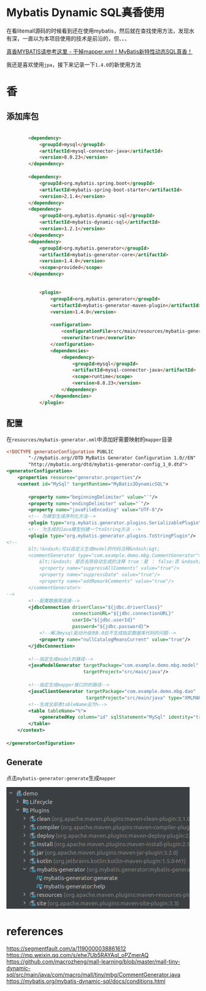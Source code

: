 # Mybatis Dynamic SQL~~真香~~使用

在看litemall源码的时候看到还在使用mybatis，然后就在查找使用方法，发现水有深，一直以为本项目使用的技术是前沿的，但、、、

[真香MYBATIS请参考这里 - 干掉mapper.xml！MyBatis新特性动态SQL真香！](https://segmentfault.com/a/1190000038861612)

我还是喜欢使用`jpa`，接下来记录一下`1.4.0`的新使用方法

# 香

## 添加库包
```html

        <dependency>
            <groupId>mysql</groupId>
            <artifactId>mysql-connector-java</artifactId>
            <version>8.0.23</version>
        </dependency>

        <dependency>
            <groupId>org.mybatis.spring.boot</groupId>
            <artifactId>mybatis-spring-boot-starter</artifactId>
            <version>2.1.4</version>
        </dependency>
        <dependency>
            <groupId>org.mybatis.dynamic-sql</groupId>
            <artifactId>mybatis-dynamic-sql</artifactId>
            <version>1.2.1</version>
        </dependency>
        <dependency>
            <groupId>org.mybatis.generator</groupId>
            <artifactId>mybatis-generator-core</artifactId>
            <version>1.4.0</version>
            <scope>provided</scope>
        </dependency>
```

```html

            <plugin>
                <groupId>org.mybatis.generator</groupId>
                <artifactId>mybatis-generator-maven-plugin</artifactId>
                <version>1.4.0</version>

                <configuration>
                    <configurationFile>src/main/resources/mybatis-generator.xml</configurationFile>
                    <overwrite>true</overwrite>
                </configuration>
                <dependencies>
                    <dependency>
                        <groupId>mysql</groupId>
                        <artifactId>mysql-connector-java</artifactId>
                        <scope>runtime</scope>
                        <version>8.0.23</version>
                    </dependency>
                </dependencies>
            </plugin>
```

## 配置
在`resources/mybatis-generator.xml`中添加好需要映射的`mapper`目录
```xml
<!DOCTYPE generatorConfiguration PUBLIC
        "-//mybatis.org//DTD MyBatis Generator Configuration 1.0//EN"
        "http://mybatis.org/dtd/mybatis-generator-config_1_0.dtd">
<generatorConfiguration>
    <properties resource="generator.properties"/>
    <context id="MySql" targetRuntime="MyBatis3DynamicSQL">

        <property name="beginningDelimiter" value="`"/>
        <property name="endingDelimiter" value="`"/>
        <property name="javaFileEncoding" value="UTF-8"/>
        <!-- 为模型生成序列化方法-->
        <plugin type="org.mybatis.generator.plugins.SerializablePlugin"/>
        <!-- 为生成的Java模型创建一个toString方法 -->
        <plugin type="org.mybatis.generator.plugins.ToStringPlugin"/>
<!--
        &lt;!&ndash;可以自定义生成model的代码注释&ndash;&gt;
        <commentGenerator type="com.example.demo.mbg.CommentGenerator">
            &lt;!&ndash; 是否去除自动生成的注释 true：是 ： false:否 &ndash;&gt;
            <property name="suppressAllComments" value="true"/>
            <property name="suppressDate" value="true"/>
            <property name="addRemarkComments" value="true"/>
        </commentGenerator>
-->
        <!--配置数据库连接-->
        <jdbcConnection driverClass="${jdbc.driverClass}"
                        connectionURL="${jdbc.connectionURL}"
                        userId="${jdbc.userId}"
                        password="${jdbc.password}">
            <!--解决mysql驱动升级到8.0后不生成指定数据库代码的问题-->
            <property name="nullCatalogMeansCurrent" value="true"/>
        </jdbcConnection>

        <!--指定生成model的路径-->
        <javaModelGenerator targetPackage="com.example.demo.mbg.model"
                            targetProject="src/main/java"/>

        <!--指定生成mapper接口的的路径-->
        <javaClientGenerator targetPackage="com.example.demo.mbg.dao"
                             targetProject="src/main/java" type="XMLMAPPER"/>
        <!--生成全部表tableName设为%-->
        <table tableName="%">
            <generatedKey column="id" sqlStatement="MySql" identity="true"/>
        </table>
    </context>

</generatorConfiguration>
```

## Generate

点击`mybatis-generator:generate`生成`mapper`

![](../pics/mybatis-generator-generate.png)



# references

https://segmentfault.com/a/1190000038861612
https://mp.weixin.qq.com/s/ehe7Ub5RAYAql_oPZmerAQ
https://github.com/macrozheng/mall-learning/blob/master/mall-tiny-dynamic-sql/src/main/java/com/macro/mall/tiny/mbg/CommentGenerator.java
https://mybatis.org/mybatis-dynamic-sql/docs/conditions.html
